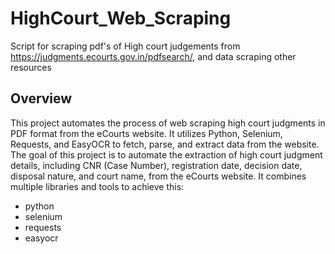 # HighCourt_Web_Scraping
Script for scraping pdf's of High court judgements from https://judgments.ecourts.gov.in/pdfsearch/, and data scraping other resources

## Overview
This project automates the process of web scraping high court judgments in PDF format from the eCourts website. It utilizes Python, Selenium, Requests, and EasyOCR to fetch, parse, and extract data from the website.
The goal of this project is to automate the extraction of high court judgment details, including CNR (Case Number), registration date, decision date, disposal nature, and court name, from the eCourts website. It combines multiple libraries and tools to achieve this:
- python
- selenium
- requests
- easyocr


